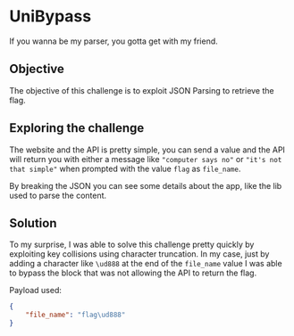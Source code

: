 # UniBypass

If you wanna be my parser, you gotta get with my friend.

## Objective

The objective of this challenge is to exploit JSON Parsing to retrieve the flag.

## Exploring the challenge

The website and the API is pretty simple, you can send a value and the API will return you with either a message like `"computer says no"` or `"it's not that simple"` when prompted with the value `flag` as `file_name`. 

By breaking the JSON you can see some details about the app, like the lib used to parse the content.

## Solution

To my surprise, I was able to solve this challenge pretty quickly by exploiting key collisions using character truncation. 
In my case, just by adding a character like `\ud888` at the end of the `file_name` value I was able to bypass the block that was not allowing the API to return the flag.

Payload used:
```json
{
	"file_name": "flag\ud888"
}

```